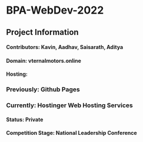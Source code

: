 # BPA-WebDev-2022
## Project Information
#### Contributors: Kavin, Aadhav, Saisarath, Aditya
#### Domain: vternalmotors.online
#### Hosting: 
### Previously: Github Pages
### Currently: Hostinger Web Hosting Services
#### Status: Private 
#### Competition Stage: National Leadership Conference
